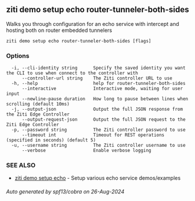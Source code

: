 ## ziti demo setup echo router-tunneler-both-sides

Walks you through configuration for an echo service with intercept and hosting both on router embedded tunnelers

```
ziti demo setup echo router-tunneler-both-sides [flags]
```

### Options

```
  -i, --cli-identity string      Specify the saved identity you want the CLI to use when connect to the controller with
      --controller-url string    The Ziti controller URL to use
  -h, --help                     help for router-tunneler-both-sides
      --interactive              Interactive mode, waiting for user input
      --newline-pause duration   How long to pause between lines when scrolling (default 10ms)
  -j, --output-json              Output the full JSON response from the Ziti Edge Controller
      --output-request-json      Output the full JSON request to the Ziti Edge Controller
  -p, --password string          The Ziti controller password to use
      --timeout int              Timeout for REST operations (specified in seconds) (default 5)
  -u, --username string          The Ziti controller username to use
      --verbose                  Enable verbose logging
```

### SEE ALSO

* [ziti demo setup echo](../echo.md)	 - Setup various echo service demos/examples

###### Auto generated by spf13/cobra on 26-Aug-2024
